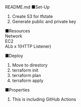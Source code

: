README.md
■Set-Up
1. Create S3 for tfstate
2. Generate public and private key

■Resources
<br />
Network
<br />
EC2
<br />
ALb x 1(HTTP Listener)

■Deploy
1. Move to direstory
2. terraform init
3. terraform plan
4. terraform apply

■Properties
1. This is including GitHub Actions
